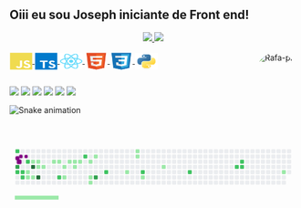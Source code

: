 ## Oiii eu sou Joseph iniciante de Front end!
<div align="center">
  <a href="https://github.com/josephoficial">
  <img height="180em" src="https://github-readme-stats.vercel.app/api?username=josephoficial&show_icons=true&theme=dracula&include_all_commits=true&count_private=true"/>
  <img height="180em" src="https://github-readme-stats.vercel.app/api/top-langs/?username=josephoficial&layout=compact&langs_count=7&theme=dracula"/>
</div>
<div style="display: inline_block"><br>
  <img align="center" alt="Rafa-Js" height="30" width="40" src="https://raw.githubusercontent.com/devicons/devicon/master/icons/javascript/javascript-plain.svg">
  
  <img align="center" alt="Rafa-Ts" height="30" width="40" src="https://raw.githubusercontent.com/devicons/devicon/master/icons/typescript/typescript-plain.svg">
  
  <img align="center" alt="Rafa-React" height="30" width="40" src="https://raw.githubusercontent.com/devicons/devicon/master/icons/react/react-original.svg">
  
  <img align="center" alt="Rafa-HTML" height="30" width="40" src="https://raw.githubusercontent.com/devicons/devicon/master/icons/html5/html5-original.svg">
  
  <img align="center" alt="Rafa-CSS" height="30" width="40" src="https://raw.githubusercontent.com/devicons/devicon/master/icons/css3/css3-original.svg">
  
  <img align="center" alt="Rafa-Python" height="30" width="40" src="https://raw.githubusercontent.com/devicons/devicon/master/icons/python/python-original.svg">
  
  <img align="right" alt="Rafa-pic" height="150" style="border-radius:50px;" src="https://media.discordapp.net/attachments/639956127056134178/890373478988013628/Publicacoes_Instagram_1_1.png?width=676&height=676">
</div>
  
  ##
 
<div> 
  <a href="https://www.youtube.com/c/jOsephOficial" target="_blank"><img src="https://img.shields.io/badge/YouTube-FF0000?style=for-the-badge&logo=youtube&logoColor=white" target="_blank"></a>
  <a href="https://www.instagram.com/joseph_oficiial/" target="_blank"><img src="https://img.shields.io/badge/-Instagram-%23E4405F?style=for-the-badge&logo=instagram&logoColor=white" target="_blank"></a>
 	<a href="https://www.twitch.tv/joseph_oficial" target="_blank"><img src="https://img.shields.io/badge/Twitch-9146FF?style=for-the-badge&logo=twitch&logoColor=white" target="_blank"></a>
 <a href="https://discord.gg/joseph_oficial" target="_blank"><img src="https://img.shields.io/badge/Discord-7289DA?style=for-the-badge&logo=discord&logoColor=white" target="_blank"></a> 
  <a href = "mailto:josephoficial@gmail.com"><img src="https://img.shields.io/badge/-Gmail-%23333?style=for-the-badge&logo=gmail&logoColor=white" target="_blank"></a>
  <a href="https://www.linkedin.com/in/jose-valdomiro-932aa910a/" target="_blank"><img src="https://img.shields.io/badge/-LinkedIn-%230077B5?style=for-the-badge&logo=linkedin&logoColor=white" target="_blank"></a> 
 
  ![Snake animation](https://github.com/josephoficial/rafaballerini/blob/output/github-contribution-grid-snake.svg)
 
  <svg viewBox="-16 -32 880 192" width="880" height="192" xmlns="http://www.w3.org/2000/svg"><desc>Generated with https://github.com/Platane/snk</desc><style>@keyframes c0{82.42%{fill:var(--c2)}82.44%,to{fill:var(--ce)}}@keyframes c1{5.85%{fill:var(--c1)}5.87%,to{fill:var(--ce)}}@keyframes c2{6.27%{fill:var(--c1)}6.29%,to{fill:var(--ce)}}@keyframes c3{83.67%{fill:var(--c3)}83.69%,to{fill:var(--ce)}}@keyframes c4{78.23%{fill:var(--c2)}78.25%,to{fill:var(--ce)}}@keyframes c5{1.66%{fill:var(--c1)}1.68%,to{fill:var(--ce)}}@keyframes c6{77.81%{fill:var(--c2)}77.83%,to{fill:var(--ce)}}@keyframes c7{79.07%{fill:var(--c2)}79.09%,to{fill:var(--ce)}}@keyframes c8{5.01%{fill:var(--c1)}5.03%,to{fill:var(--ce)}}@keyframes c9{80.74%{fill:var(--c2)}80.76%,to{fill:var(--ce)}}@keyframes ca{7.94%{fill:var(--c1)}7.96%,to{fill:var(--ce)}}@keyframes cb{8.36%{fill:var(--c1)}8.38%,to{fill:var(--ce)}}@keyframes cc{2.5%{fill:var(--c1)}2.52%,to{fill:var(--ce)}}@keyframes cd{4.59%{fill:var(--c1)}4.61%,to{fill:var(--ce)}}@keyframes ce{11.71%{fill:var(--c1)}11.73%,to{fill:var(--ce)}}@keyframes cf{96.64%{fill:var(--c4)}96.66%,to{fill:var(--ce)}}@keyframes cg{8.78%{fill:var(--c1)}8.8%,to{fill:var(--ce)}}@keyframes ch{2.92%{fill:var(--c1)}2.94%,to{fill:var(--ce)}}@keyframes ci{11.29%{fill:var(--c1)}11.31%,to{fill:var(--ce)}}@keyframes cj{10.03%{fill:var(--c1)}10.05%,to{fill:var(--ce)}}@keyframes ck{95.39%{fill:var(--c4)}95.41%,to{fill:var(--ce)}}@keyframes cl{3.34%{fill:var(--c1)}3.36%,to{fill:var(--ce)}}@keyframes cm{10.45%{fill:var(--c1)}10.47%,to{fill:var(--ce)}}@keyframes cn{14.22%{fill:var(--c1)}14.24%,to{fill:var(--ce)}}@keyframes co{14.63%{fill:var(--c1)}14.65%,to{fill:var(--ce)}}@keyframes cp{74.47%{fill:var(--c2)}74.49%,to{fill:var(--ce)}}@keyframes cq{23.84%{fill:var(--c1)}23.86%,to{fill:var(--ce)}}@keyframes cr{24.68%{fill:var(--c1)}24.7%,to{fill:var(--ce)}}@keyframes cs{15.47%{fill:var(--c1)}15.49%,to{fill:var(--ce)}}@keyframes ct{15.89%{fill:var(--c1)}15.91%,to{fill:var(--ce)}}@keyframes cu{23%{fill:var(--c1)}23.02%,to{fill:var(--ce)}}@keyframes cv{16.31%{fill:var(--c1)}16.33%,to{fill:var(--ce)}}@keyframes cw{70.7%{fill:var(--c2)}70.72%,to{fill:var(--ce)}}@keyframes cx{17.14%{fill:var(--c1)}17.16%,to{fill:var(--ce)}}@keyframes cy{20.07%{fill:var(--c1)}20.09%,to{fill:var(--ce)}}@keyframes cz{20.49%{fill:var(--c1)}20.51%,to{fill:var(--ce)}}@keyframes c10{17.98%{fill:var(--c1)}18%,to{fill:var(--ce)}}@keyframes c11{90.78%{fill:var(--c3)}90.8%,to{fill:var(--ce)}}@keyframes c12{67.77%{fill:var(--c2)}67.79%,to{fill:var(--ce)}}@keyframes c13{30.95%{fill:var(--c1)}30.97%,to{fill:var(--ce)}}@keyframes c14{38.48%{fill:var(--c1)}38.5%,to{fill:var(--ce)}}@keyframes c15{38.07%{fill:var(--c1)}38.09%,to{fill:var(--ce)}}@keyframes c16{64.84%{fill:var(--c2)}64.86%,to{fill:var(--ce)}}@keyframes c17{32.63%{fill:var(--c1)}32.65%,to{fill:var(--ce)}}@keyframes c18{35.14%{fill:var(--c1)}35.16%,to{fill:var(--ce)}}@keyframes c19{61.08%{fill:var(--c2)}61.1%,to{fill:var(--ce)}}@keyframes c1a{56.89%{fill:var(--c2)}56.91%,to{fill:var(--ce)}}@keyframes c1b{56.06%{fill:var(--c2)}56.08%,to{fill:var(--ce)}}@keyframes c1c{55.64%{fill:var(--c2)}55.66%,to{fill:var(--ce)}}@keyframes c1d{51.87%{fill:var(--c1)}51.89%,to{fill:var(--ce)}}@keyframes u0{1.66%{transform:scale(0,1)}1.68%,2.5%{transform:scale(.03,1)}2.52%,2.92%{transform:scale(.06,1)}2.94%,3.34%{transform:scale(.09,1)}3.36%,4.59%{transform:scale(.12,1)}4.61%,5.01%{transform:scale(.15,1)}5.03%,5.85%{transform:scale(.18,1)}5.87%,6.27%{transform:scale(.21,1)}6.29%,7.94%{transform:scale(.24,1)}7.96%,8.36%{transform:scale(.27,1)}8.38%,8.78%{transform:scale(.3,1)}10.03%,8.8%{transform:scale(.33,1)}10.05%,10.45%{transform:scale(.36,1)}10.47%,11.29%{transform:scale(.39,1)}11.31%,11.71%{transform:scale(.42,1)}11.73%,14.22%{transform:scale(.45,1)}14.24%,14.63%{transform:scale(.48,1)}14.65%,15.47%{transform:scale(.52,1)}15.49%,15.89%{transform:scale(.55,1)}15.91%,16.31%{transform:scale(.58,1)}16.33%,17.14%{transform:scale(.61,1)}17.16%,17.98%{transform:scale(.64,1)}18%,20.07%{transform:scale(.67,1)}20.09%,20.49%{transform:scale(.7,1)}20.51%,23%{transform:scale(.73,1)}23.02%,23.84%{transform:scale(.76,1)}23.86%,24.68%{transform:scale(.79,1)}24.7%,30.95%{transform:scale(.82,1)}30.97%,32.63%{transform:scale(.85,1)}32.65%,35.14%{transform:scale(.88,1)}35.16%,38.07%{transform:scale(.91,1)}38.09%,38.48%{transform:scale(.94,1)}38.5%,51.87%{transform:scale(.97,1)}51.89%,to{transform:scale(1,1)}}@keyframes u1{55.64%{transform:scale(0,1)}55.66%,56.06%{transform:scale(.08,1)}56.08%,56.89%{transform:scale(.15,1)}56.91%,61.08%{transform:scale(.23,1)}61.1%,64.84%{transform:scale(.31,1)}64.86%,67.77%{transform:scale(.38,1)}67.79%,70.7%{transform:scale(.46,1)}70.72%,74.47%{transform:scale(.54,1)}74.49%,77.81%{transform:scale(.62,1)}77.83%,78.23%{transform:scale(.69,1)}78.25%,79.07%{transform:scale(.77,1)}79.09%,80.74%{transform:scale(.85,1)}80.76%,82.42%{transform:scale(.92,1)}82.44%,to{transform:scale(1,1)}}@keyframes u2{83.67%{transform:scale(0,1)}83.69%,90.78%{transform:scale(.5,1)}90.8%,to{transform:scale(1,1)}}@keyframes u3{95.39%{transform:scale(0,1)}95.41%,96.64%{transform:scale(.5,1)}96.66%,to{transform:scale(1,1)}}@keyframes s0{0%,99.58%{transform:translate(0,-16px)}.42%{transform:translate(0,-32px)}.84%{transform:translate(16px,-32px)}1.67%{transform:translate(16px,0)}3.35%{transform:translate(80px,0)}3.77%{transform:translate(80px,16px)}5.86%{transform:translate(0,16px)}6.28%{transform:translate(0,32px)}6.69%{transform:translate(16px,32px)}7.11%{transform:translate(16px,48px)}7.53%,84.52%{transform:translate(32px,48px)}79.5%,8.37%{transform:translate(32px,80px)}8.79%{transform:translate(48px,80px)}9.21%{transform:translate(48px,64px)}9.62%{transform:translate(64px,64px)}10.04%,96.23%{transform:translate(64px,48px)}10.46%{transform:translate(80px,48px)}10.88%{transform:translate(80px,32px)}11.72%{transform:translate(48px,32px)}12.13%{transform:translate(48px,16px)}13.81%{transform:translate(112px,16px)}14.23%{transform:translate(112px,32px)}17.57%{transform:translate(240px,32px)}17.99%{transform:translate(240px,16px)}18.41%{transform:translate(224px,16px)}20.5%{transform:translate(224px,96px)}20.92%{transform:translate(208px,96px)}22.18%{transform:translate(208px,48px)}23.85%{transform:translate(144px,48px)}24.69%{transform:translate(144px,80px)}26.78%{transform:translate(224px,80px)}27.2%{transform:translate(224px,64px)}28.03%{transform:translate(256px,64px)}28.45%{transform:translate(256px,48px)}30.54%{transform:translate(336px,48px)}30.96%{transform:translate(336px,64px)}31.8%{transform:translate(368px,64px)}32.22%{transform:translate(368px,80px)}34.31%{transform:translate(448px,80px)}35.98%{transform:translate(448px,16px)}38.08%{transform:translate(368px,16px)}38.49%{transform:translate(368px,0)}50.21%{transform:translate(816px,0)}51.88%{transform:translate(816px,64px)}52.3%{transform:translate(800px,64px)}52.72%{transform:translate(800px,48px)}55.65%{transform:translate(688px,48px)}56.07%{transform:translate(688px,32px)}56.49%{transform:translate(672px,32px)}56.9%{transform:translate(672px,48px)}60.67%{transform:translate(528px,48px)}61.09%{transform:translate(528px,64px)}67.78%{transform:translate(272px,64px)}69.04%{transform:translate(272px,16px)}72.8%{transform:translate(128px,16px)}74.48%{transform:translate(128px,80px)}74.9%{transform:translate(112px,80px)}75.31%{transform:translate(112px,64px)}78.24%{transform:translate(0,64px)}78.66%{transform:translate(0,80px)}81.59%{transform:translate(32px,0)}82.43%{transform:translate(0,0)}83.68%{transform:translate(0,48px)}84.94%{transform:translate(32px,64px)}90.38%{transform:translate(240px,64px)}90.79%{transform:translate(240px,80px)}95.4%{transform:translate(64px,80px)}96.65%{transform:translate(48px,48px)}98.33%{transform:translate(48px,-16px)}}@keyframes s1{0%,99.58%{transform:translate(16px,-16px)}.42%{transform:translate(0,-16px)}.84%{transform:translate(0,-32px)}1.26%{transform:translate(16px,-32px)}2.09%{transform:translate(16px,0)}3.77%{transform:translate(80px,0)}4.18%{transform:translate(80px,16px)}6.28%{transform:translate(0,16px)}6.69%{transform:translate(0,32px)}7.11%{transform:translate(16px,32px)}7.53%{transform:translate(16px,48px)}7.95%,84.94%{transform:translate(32px,48px)}79.92%,8.79%{transform:translate(32px,80px)}9.21%{transform:translate(48px,80px)}9.62%{transform:translate(48px,64px)}10.04%{transform:translate(64px,64px)}10.46%,96.65%{transform:translate(64px,48px)}10.88%{transform:translate(80px,48px)}11.3%{transform:translate(80px,32px)}12.13%{transform:translate(48px,32px)}12.55%{transform:translate(48px,16px)}14.23%{transform:translate(112px,16px)}14.64%{transform:translate(112px,32px)}17.99%{transform:translate(240px,32px)}18.41%{transform:translate(240px,16px)}18.83%{transform:translate(224px,16px)}20.92%{transform:translate(224px,96px)}21.34%{transform:translate(208px,96px)}22.59%{transform:translate(208px,48px)}24.27%{transform:translate(144px,48px)}25.1%{transform:translate(144px,80px)}27.2%{transform:translate(224px,80px)}27.62%{transform:translate(224px,64px)}28.45%{transform:translate(256px,64px)}28.87%{transform:translate(256px,48px)}30.96%{transform:translate(336px,48px)}31.38%{transform:translate(336px,64px)}32.22%{transform:translate(368px,64px)}32.64%{transform:translate(368px,80px)}34.73%{transform:translate(448px,80px)}36.4%{transform:translate(448px,16px)}38.49%{transform:translate(368px,16px)}38.91%{transform:translate(368px,0)}50.63%{transform:translate(816px,0)}52.3%{transform:translate(816px,64px)}52.72%{transform:translate(800px,64px)}53.14%{transform:translate(800px,48px)}56.07%{transform:translate(688px,48px)}56.49%{transform:translate(688px,32px)}56.9%{transform:translate(672px,32px)}57.32%{transform:translate(672px,48px)}61.09%{transform:translate(528px,48px)}61.51%{transform:translate(528px,64px)}68.2%{transform:translate(272px,64px)}69.46%{transform:translate(272px,16px)}73.22%{transform:translate(128px,16px)}74.9%{transform:translate(128px,80px)}75.31%{transform:translate(112px,80px)}75.73%{transform:translate(112px,64px)}78.66%{transform:translate(0,64px)}79.08%{transform:translate(0,80px)}82.01%{transform:translate(32px,0)}82.85%{transform:translate(0,0)}84.1%{transform:translate(0,48px)}85.36%{transform:translate(32px,64px)}90.79%{transform:translate(240px,64px)}91.21%{transform:translate(240px,80px)}95.82%{transform:translate(64px,80px)}97.07%{transform:translate(48px,48px)}98.74%{transform:translate(48px,-16px)}}@keyframes s2{0%,99.58%{transform:translate(32px,-16px)}.84%{transform:translate(0,-16px)}1.26%{transform:translate(0,-32px)}1.67%{transform:translate(16px,-32px)}2.51%{transform:translate(16px,0)}4.18%{transform:translate(80px,0)}4.6%{transform:translate(80px,16px)}6.69%{transform:translate(0,16px)}7.11%{transform:translate(0,32px)}7.53%{transform:translate(16px,32px)}7.95%{transform:translate(16px,48px)}8.37%,85.36%{transform:translate(32px,48px)}80.33%,9.21%{transform:translate(32px,80px)}9.62%{transform:translate(48px,80px)}10.04%{transform:translate(48px,64px)}10.46%{transform:translate(64px,64px)}10.88%,97.07%{transform:translate(64px,48px)}11.3%{transform:translate(80px,48px)}11.72%{transform:translate(80px,32px)}12.55%{transform:translate(48px,32px)}12.97%{transform:translate(48px,16px)}14.64%{transform:translate(112px,16px)}15.06%{transform:translate(112px,32px)}18.41%{transform:translate(240px,32px)}18.83%{transform:translate(240px,16px)}19.25%{transform:translate(224px,16px)}21.34%{transform:translate(224px,96px)}21.76%{transform:translate(208px,96px)}23.01%{transform:translate(208px,48px)}24.69%{transform:translate(144px,48px)}25.52%{transform:translate(144px,80px)}27.62%{transform:translate(224px,80px)}28.03%{transform:translate(224px,64px)}28.87%{transform:translate(256px,64px)}29.29%{transform:translate(256px,48px)}31.38%{transform:translate(336px,48px)}31.8%{transform:translate(336px,64px)}32.64%{transform:translate(368px,64px)}33.05%{transform:translate(368px,80px)}35.15%{transform:translate(448px,80px)}36.82%{transform:translate(448px,16px)}38.91%{transform:translate(368px,16px)}39.33%{transform:translate(368px,0)}51.05%{transform:translate(816px,0)}52.72%{transform:translate(816px,64px)}53.14%{transform:translate(800px,64px)}53.56%{transform:translate(800px,48px)}56.49%{transform:translate(688px,48px)}56.9%{transform:translate(688px,32px)}57.32%{transform:translate(672px,32px)}57.74%{transform:translate(672px,48px)}61.51%{transform:translate(528px,48px)}61.92%{transform:translate(528px,64px)}68.62%{transform:translate(272px,64px)}69.87%{transform:translate(272px,16px)}73.64%{transform:translate(128px,16px)}75.31%{transform:translate(128px,80px)}75.73%{transform:translate(112px,80px)}76.15%{transform:translate(112px,64px)}79.08%{transform:translate(0,64px)}79.5%{transform:translate(0,80px)}82.43%{transform:translate(32px,0)}83.26%{transform:translate(0,0)}84.52%{transform:translate(0,48px)}85.77%{transform:translate(32px,64px)}91.21%{transform:translate(240px,64px)}91.63%{transform:translate(240px,80px)}96.23%{transform:translate(64px,80px)}97.49%{transform:translate(48px,48px)}99.16%{transform:translate(48px,-16px)}}@keyframes s3{0%,99.58%{transform:translate(48px,-16px)}1.26%{transform:translate(0,-16px)}1.67%{transform:translate(0,-32px)}2.09%{transform:translate(16px,-32px)}2.93%{transform:translate(16px,0)}4.6%{transform:translate(80px,0)}5.02%{transform:translate(80px,16px)}7.11%{transform:translate(0,16px)}7.53%{transform:translate(0,32px)}7.95%{transform:translate(16px,32px)}8.37%{transform:translate(16px,48px)}8.79%,85.77%{transform:translate(32px,48px)}80.75%,9.62%{transform:translate(32px,80px)}10.04%{transform:translate(48px,80px)}10.46%{transform:translate(48px,64px)}10.88%{transform:translate(64px,64px)}11.3%,97.49%{transform:translate(64px,48px)}11.72%{transform:translate(80px,48px)}12.13%{transform:translate(80px,32px)}12.97%{transform:translate(48px,32px)}13.39%{transform:translate(48px,16px)}15.06%{transform:translate(112px,16px)}15.48%{transform:translate(112px,32px)}18.83%{transform:translate(240px,32px)}19.25%{transform:translate(240px,16px)}19.67%{transform:translate(224px,16px)}21.76%{transform:translate(224px,96px)}22.18%{transform:translate(208px,96px)}23.43%{transform:translate(208px,48px)}25.1%{transform:translate(144px,48px)}25.94%{transform:translate(144px,80px)}28.03%{transform:translate(224px,80px)}28.45%{transform:translate(224px,64px)}29.29%{transform:translate(256px,64px)}29.71%{transform:translate(256px,48px)}31.8%{transform:translate(336px,48px)}32.22%{transform:translate(336px,64px)}33.05%{transform:translate(368px,64px)}33.47%{transform:translate(368px,80px)}35.56%{transform:translate(448px,80px)}37.24%{transform:translate(448px,16px)}39.33%{transform:translate(368px,16px)}39.75%{transform:translate(368px,0)}51.46%{transform:translate(816px,0)}53.14%{transform:translate(816px,64px)}53.56%{transform:translate(800px,64px)}53.97%{transform:translate(800px,48px)}56.9%{transform:translate(688px,48px)}57.32%{transform:translate(688px,32px)}57.74%{transform:translate(672px,32px)}58.16%{transform:translate(672px,48px)}61.92%{transform:translate(528px,48px)}62.34%{transform:translate(528px,64px)}69.04%{transform:translate(272px,64px)}70.29%{transform:translate(272px,16px)}74.06%{transform:translate(128px,16px)}75.73%{transform:translate(128px,80px)}76.15%{transform:translate(112px,80px)}76.57%{transform:translate(112px,64px)}79.5%{transform:translate(0,64px)}79.92%{transform:translate(0,80px)}82.85%{transform:translate(32px,0)}83.68%{transform:translate(0,0)}84.94%{transform:translate(0,48px)}86.19%{transform:translate(32px,64px)}91.63%{transform:translate(240px,64px)}92.05%{transform:translate(240px,80px)}96.65%{transform:translate(64px,80px)}97.91%{transform:translate(48px,48px)}}:root{--cb:#1b1f230a;--cs:purple;--ce:#ebedf0;--c0:#ebedf0;--c1:#9be9a8;--c2:#40c463;--c3:#30a14e;--c4:#216e39}@media (prefers-color-scheme:dark){:root{--cb:#1b1f230a;--cs:purple;--ce:#161b22;--c1:#01311f;--c2:#034525;--c3:#0f6d31;--c4:#00c647}}.c{shape-rendering:geometricPrecision;fill:var(--ce);stroke-width:1px;stroke:var(--cb);animation:none 23900ms linear infinite}.c.c0{fill:var(--c2);animation-name:c0}.c.c1,.c.c2{fill:var(--c1);animation-name:c1}.c.c2{animation-name:c2}.c.c3{fill:var(--c3);animation-name:c3}.c.c4{fill:var(--c2);animation-name:c4}.c.c5{fill:var(--c1);animation-name:c5}.c.c6,.c.c7{fill:var(--c2);animation-name:c6}.c.c7{animation-name:c7}.c.c8{fill:var(--c1);animation-name:c8}.c.c9{fill:var(--c2);animation-name:c9}.c.ca,.c.cb{fill:var(--c1);animation-name:ca}.c.cb{animation-name:cb}.c.cc,.c.cd,.c.ce{fill:var(--c1);animation-name:cc}.c.cd,.c.ce{animation-name:cd}.c.ce{animation-name:ce}.c.cf{fill:var(--c4);animation-name:cf}.c.cg{fill:var(--c1);animation-name:cg}.c.ch,.c.ci,.c.cj{fill:var(--c1);animation-name:ch}.c.ci,.c.cj{animation-name:ci}.c.cj{animation-name:cj}.c.ck{fill:var(--c4);animation-name:ck}.c.cl{fill:var(--c1);animation-name:cl}.c.cm,.c.cn,.c.co{fill:var(--c1);animation-name:cm}.c.cn,.c.co{animation-name:cn}.c.co{animation-name:co}.c.cp{fill:var(--c2);animation-name:cp}.c.cq,.c.cr,.c.cs{fill:var(--c1);animation-name:cq}.c.cr,.c.cs{animation-name:cr}.c.cs{animation-name:cs}.c.ct,.c.cu,.c.cv{fill:var(--c1);animation-name:ct}.c.cu,.c.cv{animation-name:cu}.c.cv{animation-name:cv}.c.cw{fill:var(--c2);animation-name:cw}.c.cx{fill:var(--c1);animation-name:cx}.c.c10,.c.cy,.c.cz{fill:var(--c1);animation-name:cy}.c.c10,.c.cz{animation-name:cz}.c.c10{animation-name:c10}.c.c11{fill:var(--c3);animation-name:c11}.c.c12{fill:var(--c2);animation-name:c12}.c.c13,.c.c14,.c.c15{fill:var(--c1);animation-name:c13}.c.c14,.c.c15{animation-name:c14}.c.c15{animation-name:c15}.c.c16{fill:var(--c2);animation-name:c16}.c.c17,.c.c18{fill:var(--c1);animation-name:c17}.c.c18{animation-name:c18}.c.c19{fill:var(--c2);animation-name:c19}.c.c1a,.c.c1b,.c.c1c{fill:var(--c2);animation-name:c1a}.c.c1b,.c.c1c{animation-name:c1b}.c.c1c{animation-name:c1c}.c.c1d{fill:var(--c1);animation-name:c1d}.s,.u{animation:none linear 23900ms infinite}.u,.u.u0{transform-origin:0 0}.u{transform:scale(0,1)}.u.u0{fill:var(--c1);animation-name:u0}.u.u1{fill:var(--c2);animation-name:u1;transform-origin:559.7px 0}.u.u2{fill:var(--c3);animation-name:u2;transform-origin:780.2px 0}.u.u3{fill:var(--c4);animation-name:u3;transform-origin:814.1px 0}.s{shape-rendering:geometricPrecision;fill:var(--cs)}.s.s0{transform:translate(0,-16px);animation-name:s0}.s.s1{transform:translate(16px,-16px);animation-name:s1}.s.s2{transform:translate(32px,-16px);animation-name:s2}.s.s3{transform:translate(48px,-16px);animation-name:s3}</style><rect class="c c0" x="2" y="2" rx="2" ry="2" width="12" height="12"/><rect class="c c1" x="2" y="18" rx="2" ry="2" width="12" height="12"/><rect class="c c2" x="2" y="34" rx="2" ry="2" width="12" height="12"/><rect class="c c3" x="2" y="50" rx="2" ry="2" width="12" height="12"/><rect class="c c4" x="2" y="66" rx="2" ry="2" width="12" height="12"/><rect class="c" x="2" y="82" rx="2" ry="2" width="12" height="12"/><rect class="c" x="2" y="98" rx="2" ry="2" width="12" height="12"/><rect class="c c5" x="18" y="2" rx="2" ry="2" width="12" height="12"/><rect class="c" x="18" y="18" rx="2" ry="2" width="12" height="12"/><rect class="c" x="18" y="34" rx="2" ry="2" width="12" height="12"/><rect class="c" x="18" y="50" rx="2" ry="2" width="12" height="12"/><rect class="c c6" x="18" y="66" rx="2" ry="2" width="12" height="12"/><rect class="c c7" x="18" y="82" rx="2" ry="2" width="12" height="12"/><rect class="c" x="18" y="98" rx="2" ry="2" width="12" height="12"/><rect class="c" x="34" y="2" rx="2" ry="2" width="12" height="12"/><rect class="c c8" x="34" y="18" rx="2" ry="2" width="12" height="12"/><rect class="c c9" x="34" y="34" rx="2" ry="2" width="12" height="12"/><rect class="c" x="34" y="50" rx="2" ry="2" width="12" height="12"/><rect class="c ca" x="34" y="66" rx="2" ry="2" width="12" height="12"/><rect class="c cb" x="34" y="82" rx="2" ry="2" width="12" height="12"/><rect class="c" x="34" y="98" rx="2" ry="2" width="12" height="12"/><rect class="c cc" x="50" y="2" rx="2" ry="2" width="12" height="12"/><rect class="c cd" x="50" y="18" rx="2" ry="2" width="12" height="12"/><rect class="c ce" x="50" y="34" rx="2" ry="2" width="12" height="12"/><rect class="c cf" x="50" y="50" rx="2" ry="2" width="12" height="12"/><rect class="c" x="50" y="66" rx="2" ry="2" width="12" height="12"/><rect class="c cg" x="50" y="82" rx="2" ry="2" width="12" height="12"/><rect class="c" x="50" y="98" rx="2" ry="2" width="12" height="12"/><rect class="c ch" x="66" y="2" rx="2" ry="2" width="12" height="12"/><rect class="c" x="66" y="18" rx="2" ry="2" width="12" height="12"/><rect class="c ci" x="66" y="34" rx="2" ry="2" width="12" height="12"/><rect class="c cj" x="66" y="50" rx="2" ry="2" width="12" height="12"/><rect class="c" x="66" y="66" rx="2" ry="2" width="12" height="12"/><rect class="c ck" x="66" y="82" rx="2" ry="2" width="12" height="12"/><rect class="c" x="66" y="98" rx="2" ry="2" width="12" height="12"/><rect class="c cl" x="82" y="2" rx="2" ry="2" width="12" height="12"/><rect class="c" x="82" y="18" rx="2" ry="2" width="12" height="12"/><rect class="c" x="82" y="34" rx="2" ry="2" width="12" height="12"/><rect class="c cm" x="82" y="50" rx="2" ry="2" width="12" height="12"/><rect class="c" x="82" y="66" rx="2" ry="2" width="12" height="12"/><rect class="c" x="82" y="82" rx="2" ry="2" width="12" height="12"/><rect class="c" x="82" y="98" rx="2" ry="2" width="12" height="12"/><rect class="c" x="98" y="2" rx="2" ry="2" width="12" height="12"/><rect class="c" x="98" y="18" rx="2" ry="2" width="12" height="12"/><rect class="c" x="98" y="34" rx="2" ry="2" width="12" height="12"/><rect class="c" x="98" y="50" rx="2" ry="2" width="12" height="12"/><rect class="c" x="98" y="66" rx="2" ry="2" width="12" height="12"/><rect class="c" x="98" y="82" rx="2" ry="2" width="12" height="12"/><rect class="c" x="98" y="98" rx="2" ry="2" width="12" height="12"/><rect class="c" x="114" y="2" rx="2" ry="2" width="12" height="12"/><rect class="c" x="114" y="18" rx="2" ry="2" width="12" height="12"/><rect class="c cn" x="114" y="34" rx="2" ry="2" width="12" height="12"/><rect class="c" x="114" y="50" rx="2" ry="2" width="12" height="12"/><rect class="c" x="114" y="66" rx="2" ry="2" width="12" height="12"/><rect class="c" x="114" y="82" rx="2" ry="2" width="12" height="12"/><rect class="c" x="114" y="98" rx="2" ry="2" width="12" height="12"/><rect class="c" x="130" y="2" rx="2" ry="2" width="12" height="12"/><rect class="c" x="130" y="18" rx="2" ry="2" width="12" height="12"/><rect class="c co" x="130" y="34" rx="2" ry="2" width="12" height="12"/><rect class="c" x="130" y="50" rx="2" ry="2" width="12" height="12"/><rect class="c" x="130" y="66" rx="2" ry="2" width="12" height="12"/><rect class="c cp" x="130" y="82" rx="2" ry="2" width="12" height="12"/><rect class="c" x="130" y="98" rx="2" ry="2" width="12" height="12"/><rect class="c" x="146" y="2" rx="2" ry="2" width="12" height="12"/><rect class="c" x="146" y="18" rx="2" ry="2" width="12" height="12"/><rect class="c" x="146" y="34" rx="2" ry="2" width="12" height="12"/><rect class="c cq" x="146" y="50" rx="2" ry="2" width="12" height="12"/><rect class="c" x="146" y="66" rx="2" ry="2" width="12" height="12"/><rect class="c cr" x="146" y="82" rx="2" ry="2" width="12" height="12"/><rect class="c" x="146" y="98" rx="2" ry="2" width="12" height="12"/><rect class="c" x="162" y="2" rx="2" ry="2" width="12" height="12"/><rect class="c" x="162" y="18" rx="2" ry="2" width="12" height="12"/><rect class="c cs" x="162" y="34" rx="2" ry="2" width="12" height="12"/><rect class="c" x="162" y="50" rx="2" ry="2" width="12" height="12"/><rect class="c" x="162" y="66" rx="2" ry="2" width="12" height="12"/><rect class="c" x="162" y="82" rx="2" ry="2" width="12" height="12"/><rect class="c" x="162" y="98" rx="2" ry="2" width="12" height="12"/><rect class="c" x="178" y="2" rx="2" ry="2" width="12" height="12"/><rect class="c" x="178" y="18" rx="2" ry="2" width="12" height="12"/><rect class="c ct" x="178" y="34" rx="2" ry="2" width="12" height="12"/><rect class="c cu" x="178" y="50" rx="2" ry="2" width="12" height="12"/><rect class="c" x="178" y="66" rx="2" ry="2" width="12" height="12"/><rect class="c" x="178" y="82" rx="2" ry="2" width="12" height="12"/><rect class="c" x="178" y="98" rx="2" ry="2" width="12" height="12"/><rect class="c" x="194" y="2" rx="2" ry="2" width="12" height="12"/><rect class="c" x="194" y="18" rx="2" ry="2" width="12" height="12"/><rect class="c cv" x="194" y="34" rx="2" ry="2" width="12" height="12"/><rect class="c" x="194" y="50" rx="2" ry="2" width="12" height="12"/><rect class="c" x="194" y="66" rx="2" ry="2" width="12" height="12"/><rect class="c" x="194" y="82" rx="2" ry="2" width="12" height="12"/><rect class="c" x="194" y="98" rx="2" ry="2" width="12" height="12"/><rect class="c" x="210" y="2" rx="2" ry="2" width="12" height="12"/><rect class="c cw" x="210" y="18" rx="2" ry="2" width="12" height="12"/><rect class="c" x="210" y="34" rx="2" ry="2" width="12" height="12"/><rect class="c" x="210" y="50" rx="2" ry="2" width="12" height="12"/><rect class="c" x="210" y="66" rx="2" ry="2" width="12" height="12"/><rect class="c" x="210" y="82" rx="2" ry="2" width="12" height="12"/><rect class="c" x="210" y="98" rx="2" ry="2" width="12" height="12"/><rect class="c" x="226" y="2" rx="2" ry="2" width="12" height="12"/><rect class="c" x="226" y="18" rx="2" ry="2" width="12" height="12"/><rect class="c cx" x="226" y="34" rx="2" ry="2" width="12" height="12"/><rect class="c" x="226" y="50" rx="2" ry="2" width="12" height="12"/><rect class="c" x="226" y="66" rx="2" ry="2" width="12" height="12"/><rect class="c cy" x="226" y="82" rx="2" ry="2" width="12" height="12"/><rect class="c cz" x="226" y="98" rx="2" ry="2" width="12" height="12"/><rect class="c" x="242" y="2" rx="2" ry="2" width="12" height="12"/><rect class="c c10" x="242" y="18" rx="2" ry="2" width="12" height="12"/><rect class="c" x="242" y="34" rx="2" ry="2" width="12" height="12"/><rect class="c" x="242" y="50" rx="2" ry="2" width="12" height="12"/><rect class="c" x="242" y="66" rx="2" ry="2" width="12" height="12"/><rect class="c c11" x="242" y="82" rx="2" ry="2" width="12" height="12"/><rect class="c" x="242" y="98" rx="2" ry="2" width="12" height="12"/><rect class="c" x="258" y="2" rx="2" ry="2" width="12" height="12"/><rect class="c" x="258" y="18" rx="2" ry="2" width="12" height="12"/><rect class="c" x="258" y="34" rx="2" ry="2" width="12" height="12"/><rect class="c" x="258" y="50" rx="2" ry="2" width="12" height="12"/><rect class="c" x="258" y="66" rx="2" ry="2" width="12" height="12"/><rect class="c" x="258" y="82" rx="2" ry="2" width="12" height="12"/><rect class="c" x="258" y="98" rx="2" ry="2" width="12" height="12"/><rect class="c" x="274" y="2" rx="2" ry="2" width="12" height="12"/><rect class="c" x="274" y="18" rx="2" ry="2" width="12" height="12"/><rect class="c" x="274" y="34" rx="2" ry="2" width="12" height="12"/><rect class="c" x="274" y="50" rx="2" ry="2" width="12" height="12"/><rect class="c c12" x="274" y="66" rx="2" ry="2" width="12" height="12"/><rect class="c" x="274" y="82" rx="2" ry="2" width="12" height="12"/><rect class="c" x="274" y="98" rx="2" ry="2" width="12" height="12"/><rect class="c" x="290" y="2" rx="2" ry="2" width="12" height="12"/><rect class="c" x="290" y="18" rx="2" ry="2" width="12" height="12"/><rect class="c" x="290" y="34" rx="2" ry="2" width="12" height="12"/><rect class="c" x="290" y="50" rx="2" ry="2" width="12" height="12"/><rect class="c" x="290" y="66" rx="2" ry="2" width="12" height="12"/><rect class="c" x="290" y="82" rx="2" ry="2" width="12" height="12"/><rect class="c" x="290" y="98" rx="2" ry="2" width="12" height="12"/><rect class="c" x="306" y="2" rx="2" ry="2" width="12" height="12"/><rect class="c" x="306" y="18" rx="2" ry="2" width="12" height="12"/><rect class="c" x="306" y="34" rx="2" ry="2" width="12" height="12"/><rect class="c" x="306" y="50" rx="2" ry="2" width="12" height="12"/><rect class="c" x="306" y="66" rx="2" ry="2" width="12" height="12"/><rect class="c" x="306" y="82" rx="2" ry="2" width="12" height="12"/><rect class="c" x="306" y="98" rx="2" ry="2" width="12" height="12"/><rect class="c" x="322" y="2" rx="2" ry="2" width="12" height="12"/><rect class="c" x="322" y="18" rx="2" ry="2" width="12" height="12"/><rect class="c" x="322" y="34" rx="2" ry="2" width="12" height="12"/><rect class="c" x="322" y="50" rx="2" ry="2" width="12" height="12"/><rect class="c" x="322" y="66" rx="2" ry="2" width="12" height="12"/><rect class="c" x="322" y="82" rx="2" ry="2" width="12" height="12"/><rect class="c" x="322" y="98" rx="2" ry="2" width="12" height="12"/><rect class="c" x="338" y="2" rx="2" ry="2" width="12" height="12"/><rect class="c" x="338" y="18" rx="2" ry="2" width="12" height="12"/><rect class="c" x="338" y="34" rx="2" ry="2" width="12" height="12"/><rect class="c" x="338" y="50" rx="2" ry="2" width="12" height="12"/><rect class="c c13" x="338" y="66" rx="2" ry="2" width="12" height="12"/><rect class="c" x="338" y="82" rx="2" ry="2" width="12" height="12"/><rect class="c" x="338" y="98" rx="2" ry="2" width="12" height="12"/><rect class="c" x="354" y="2" rx="2" ry="2" width="12" height="12"/><rect class="c" x="354" y="18" rx="2" ry="2" width="12" height="12"/><rect class="c" x="354" y="34" rx="2" ry="2" width="12" height="12"/><rect class="c" x="354" y="50" rx="2" ry="2" width="12" height="12"/><rect class="c" x="354" y="66" rx="2" ry="2" width="12" height="12"/><rect class="c" x="354" y="82" rx="2" ry="2" width="12" height="12"/><rect class="c" x="354" y="98" rx="2" ry="2" width="12" height="12"/><rect class="c c14" x="370" y="2" rx="2" ry="2" width="12" height="12"/><rect class="c c15" x="370" y="18" rx="2" ry="2" width="12" height="12"/><rect class="c" x="370" y="34" rx="2" ry="2" width="12" height="12"/><rect class="c" x="370" y="50" rx="2" ry="2" width="12" height="12"/><rect class="c" x="370" y="66" rx="2" ry="2" width="12" height="12"/><rect class="c" x="370" y="82" rx="2" ry="2" width="12" height="12"/><rect class="c" x="370" y="98" rx="2" ry="2" width="12" height="12"/><rect class="c" x="386" y="2" rx="2" ry="2" width="12" height="12"/><rect class="c" x="386" y="18" rx="2" ry="2" width="12" height="12"/><rect class="c" x="386" y="34" rx="2" ry="2" width="12" height="12"/><rect class="c" x="386" y="50" rx="2" ry="2" width="12" height="12"/><rect class="c c16" x="386" y="66" rx="2" ry="2" width="12" height="12"/><rect class="c c17" x="386" y="82" rx="2" ry="2" width="12" height="12"/><rect class="c" x="386" y="98" rx="2" ry="2" width="12" height="12"/><rect class="c" x="402" y="2" rx="2" ry="2" width="12" height="12"/><rect class="c" x="402" y="18" rx="2" ry="2" width="12" height="12"/><rect class="c" x="402" y="34" rx="2" ry="2" width="12" height="12"/><rect class="c" x="402" y="50" rx="2" ry="2" width="12" height="12"/><rect class="c" x="402" y="66" rx="2" ry="2" width="12" height="12"/><rect class="c" x="402" y="82" rx="2" ry="2" width="12" height="12"/><rect class="c" x="402" y="98" rx="2" ry="2" width="12" height="12"/><rect class="c" x="418" y="2" rx="2" ry="2" width="12" height="12"/><rect class="c" x="418" y="18" rx="2" ry="2" width="12" height="12"/><rect class="c" x="418" y="34" rx="2" ry="2" width="12" height="12"/><rect class="c" x="418" y="50" rx="2" ry="2" width="12" height="12"/><rect class="c" x="418" y="66" rx="2" ry="2" width="12" height="12"/><rect class="c" x="418" y="82" rx="2" ry="2" width="12" height="12"/><rect class="c" x="418" y="98" rx="2" ry="2" width="12" height="12"/><rect class="c" x="434" y="2" rx="2" ry="2" width="12" height="12"/><rect class="c" x="434" y="18" rx="2" ry="2" width="12" height="12"/><rect class="c" x="434" y="34" rx="2" ry="2" width="12" height="12"/><rect class="c" x="434" y="50" rx="2" ry="2" width="12" height="12"/><rect class="c" x="434" y="66" rx="2" ry="2" width="12" height="12"/><rect class="c" x="434" y="82" rx="2" ry="2" width="12" height="12"/><rect class="c" x="434" y="98" rx="2" ry="2" width="12" height="12"/><rect class="c" x="450" y="2" rx="2" ry="2" width="12" height="12"/><rect class="c" x="450" y="18" rx="2" ry="2" width="12" height="12"/><rect class="c" x="450" y="34" rx="2" ry="2" width="12" height="12"/><rect class="c c18" x="450" y="50" rx="2" ry="2" width="12" height="12"/><rect class="c" x="450" y="66" rx="2" ry="2" width="12" height="12"/><rect class="c" x="450" y="82" rx="2" ry="2" width="12" height="12"/><rect class="c" x="450" y="98" rx="2" ry="2" width="12" height="12"/><rect class="c" x="466" y="2" rx="2" ry="2" width="12" height="12"/><rect class="c" x="466" y="18" rx="2" ry="2" width="12" height="12"/><rect class="c" x="466" y="34" rx="2" ry="2" width="12" height="12"/><rect class="c" x="466" y="50" rx="2" ry="2" width="12" height="12"/><rect class="c" x="466" y="66" rx="2" ry="2" width="12" height="12"/><rect class="c" x="466" y="82" rx="2" ry="2" width="12" height="12"/><rect class="c" x="466" y="98" rx="2" ry="2" width="12" height="12"/><rect class="c" x="482" y="2" rx="2" ry="2" width="12" height="12"/><rect class="c" x="482" y="18" rx="2" ry="2" width="12" height="12"/><rect class="c" x="482" y="34" rx="2" ry="2" width="12" height="12"/><rect class="c" x="482" y="50" rx="2" ry="2" width="12" height="12"/><rect class="c" x="482" y="66" rx="2" ry="2" width="12" height="12"/><rect class="c" x="482" y="82" rx="2" ry="2" width="12" height="12"/><rect class="c" x="482" y="98" rx="2" ry="2" width="12" height="12"/><rect class="c" x="498" y="2" rx="2" ry="2" width="12" height="12"/><rect class="c" x="498" y="18" rx="2" ry="2" width="12" height="12"/><rect class="c" x="498" y="34" rx="2" ry="2" width="12" height="12"/><rect class="c" x="498" y="50" rx="2" ry="2" width="12" height="12"/><rect class="c" x="498" y="66" rx="2" ry="2" width="12" height="12"/><rect class="c" x="498" y="82" rx="2" ry="2" width="12" height="12"/><rect class="c" x="498" y="98" rx="2" ry="2" width="12" height="12"/><rect class="c" x="514" y="2" rx="2" ry="2" width="12" height="12"/><rect class="c" x="514" y="18" rx="2" ry="2" width="12" height="12"/><rect class="c" x="514" y="34" rx="2" ry="2" width="12" height="12"/><rect class="c" x="514" y="50" rx="2" ry="2" width="12" height="12"/><rect class="c" x="514" y="66" rx="2" ry="2" width="12" height="12"/><rect class="c" x="514" y="82" rx="2" ry="2" width="12" height="12"/><rect class="c" x="514" y="98" rx="2" ry="2" width="12" height="12"/><rect class="c" x="530" y="2" rx="2" ry="2" width="12" height="12"/><rect class="c" x="530" y="18" rx="2" ry="2" width="12" height="12"/><rect class="c" x="530" y="34" rx="2" ry="2" width="12" height="12"/><rect class="c" x="530" y="50" rx="2" ry="2" width="12" height="12"/><rect class="c c19" x="530" y="66" rx="2" ry="2" width="12" height="12"/><rect class="c" x="530" y="82" rx="2" ry="2" width="12" height="12"/><rect class="c" x="530" y="98" rx="2" ry="2" width="12" height="12"/><rect class="c" x="546" y="2" rx="2" ry="2" width="12" height="12"/><rect class="c" x="546" y="18" rx="2" ry="2" width="12" height="12"/><rect class="c" x="546" y="34" rx="2" ry="2" width="12" height="12"/><rect class="c" x="546" y="50" rx="2" ry="2" width="12" height="12"/><rect class="c" x="546" y="66" rx="2" ry="2" width="12" height="12"/><rect class="c" x="546" y="82" rx="2" ry="2" width="12" height="12"/><rect class="c" x="546" y="98" rx="2" ry="2" width="12" height="12"/><rect class="c" x="562" y="2" rx="2" ry="2" width="12" height="12"/><rect class="c" x="562" y="18" rx="2" ry="2" width="12" height="12"/><rect class="c" x="562" y="34" rx="2" ry="2" width="12" height="12"/><rect class="c" x="562" y="50" rx="2" ry="2" width="12" height="12"/><rect class="c" x="562" y="66" rx="2" ry="2" width="12" height="12"/><rect class="c" x="562" y="82" rx="2" ry="2" width="12" height="12"/><rect class="c" x="562" y="98" rx="2" ry="2" width="12" height="12"/><rect class="c" x="578" y="2" rx="2" ry="2" width="12" height="12"/><rect class="c" x="578" y="18" rx="2" ry="2" width="12" height="12"/><rect class="c" x="578" y="34" rx="2" ry="2" width="12" height="12"/><rect class="c" x="578" y="50" rx="2" ry="2" width="12" height="12"/><rect class="c" x="578" y="66" rx="2" ry="2" width="12" height="12"/><rect class="c" x="578" y="82" rx="2" ry="2" width="12" height="12"/><rect class="c" x="578" y="98" rx="2" ry="2" width="12" height="12"/><rect class="c" x="594" y="2" rx="2" ry="2" width="12" height="12"/><rect class="c" x="594" y="18" rx="2" ry="2" width="12" height="12"/><rect class="c" x="594" y="34" rx="2" ry="2" width="12" height="12"/><rect class="c" x="594" y="50" rx="2" ry="2" width="12" height="12"/><rect class="c" x="594" y="66" rx="2" ry="2" width="12" height="12"/><rect class="c" x="594" y="82" rx="2" ry="2" width="12" height="12"/><rect class="c" x="594" y="98" rx="2" ry="2" width="12" height="12"/><rect class="c" x="610" y="2" rx="2" ry="2" width="12" height="12"/><rect class="c" x="610" y="18" rx="2" ry="2" width="12" height="12"/><rect class="c" x="610" y="34" rx="2" ry="2" width="12" height="12"/><rect class="c" x="610" y="50" rx="2" ry="2" width="12" height="12"/><rect class="c" x="610" y="66" rx="2" ry="2" width="12" height="12"/><rect class="c" x="610" y="82" rx="2" ry="2" width="12" height="12"/><rect class="c" x="610" y="98" rx="2" ry="2" width="12" height="12"/><rect class="c" x="626" y="2" rx="2" ry="2" width="12" height="12"/><rect class="c" x="626" y="18" rx="2" ry="2" width="12" height="12"/><rect class="c" x="626" y="34" rx="2" ry="2" width="12" height="12"/><rect class="c" x="626" y="50" rx="2" ry="2" width="12" height="12"/><rect class="c" x="626" y="66" rx="2" ry="2" width="12" height="12"/><rect class="c" x="626" y="82" rx="2" ry="2" width="12" height="12"/><rect class="c" x="626" y="98" rx="2" ry="2" width="12" height="12"/><rect class="c" x="642" y="2" rx="2" ry="2" width="12" height="12"/><rect class="c" x="642" y="18" rx="2" ry="2" width="12" height="12"/><rect class="c" x="642" y="34" rx="2" ry="2" width="12" height="12"/><rect class="c" x="642" y="50" rx="2" ry="2" width="12" height="12"/><rect class="c" x="642" y="66" rx="2" ry="2" width="12" height="12"/><rect class="c" x="642" y="82" rx="2" ry="2" width="12" height="12"/><rect class="c" x="642" y="98" rx="2" ry="2" width="12" height="12"/><rect class="c" x="658" y="2" rx="2" ry="2" width="12" height="12"/><rect class="c" x="658" y="18" rx="2" ry="2" width="12" height="12"/><rect class="c" x="658" y="34" rx="2" ry="2" width="12" height="12"/><rect class="c" x="658" y="50" rx="2" ry="2" width="12" height="12"/><rect class="c" x="658" y="66" rx="2" ry="2" width="12" height="12"/><rect class="c" x="658" y="82" rx="2" ry="2" width="12" height="12"/><rect class="c" x="658" y="98" rx="2" ry="2" width="12" height="12"/><rect class="c" x="674" y="2" rx="2" ry="2" width="12" height="12"/><rect class="c" x="674" y="18" rx="2" ry="2" width="12" height="12"/><rect class="c" x="674" y="34" rx="2" ry="2" width="12" height="12"/><rect class="c c1a" x="674" y="50" rx="2" ry="2" width="12" height="12"/><rect class="c" x="674" y="66" rx="2" ry="2" width="12" height="12"/><rect class="c" x="674" y="82" rx="2" ry="2" width="12" height="12"/><rect class="c" x="674" y="98" rx="2" ry="2" width="12" height="12"/><rect class="c" x="690" y="2" rx="2" ry="2" width="12" height="12"/><rect class="c" x="690" y="18" rx="2" ry="2" width="12" height="12"/><rect class="c c1b" x="690" y="34" rx="2" ry="2" width="12" height="12"/><rect class="c c1c" x="690" y="50" rx="2" ry="2" width="12" height="12"/><rect class="c" x="690" y="66" rx="2" ry="2" width="12" height="12"/><rect class="c" x="690" y="82" rx="2" ry="2" width="12" height="12"/><rect class="c" x="690" y="98" rx="2" ry="2" width="12" height="12"/><rect class="c" x="706" y="2" rx="2" ry="2" width="12" height="12"/><rect class="c" x="706" y="18" rx="2" ry="2" width="12" height="12"/><rect class="c" x="706" y="34" rx="2" ry="2" width="12" height="12"/><rect class="c" x="706" y="50" rx="2" ry="2" width="12" height="12"/><rect class="c" x="706" y="66" rx="2" ry="2" width="12" height="12"/><rect class="c" x="706" y="82" rx="2" ry="2" width="12" height="12"/><rect class="c" x="706" y="98" rx="2" ry="2" width="12" height="12"/><rect class="c" x="722" y="2" rx="2" ry="2" width="12" height="12"/><rect class="c" x="722" y="18" rx="2" ry="2" width="12" height="12"/><rect class="c" x="722" y="34" rx="2" ry="2" width="12" height="12"/><rect class="c" x="722" y="50" rx="2" ry="2" width="12" height="12"/><rect class="c" x="722" y="66" rx="2" ry="2" width="12" height="12"/><rect class="c" x="722" y="82" rx="2" ry="2" width="12" height="12"/><rect class="c" x="722" y="98" rx="2" ry="2" width="12" height="12"/><rect class="c" x="738" y="2" rx="2" ry="2" width="12" height="12"/><rect class="c" x="738" y="18" rx="2" ry="2" width="12" height="12"/><rect class="c" x="738" y="34" rx="2" ry="2" width="12" height="12"/><rect class="c" x="738" y="50" rx="2" ry="2" width="12" height="12"/><rect class="c" x="738" y="66" rx="2" ry="2" width="12" height="12"/><rect class="c" x="738" y="82" rx="2" ry="2" width="12" height="12"/><rect class="c" x="738" y="98" rx="2" ry="2" width="12" height="12"/><rect class="c" x="754" y="2" rx="2" ry="2" width="12" height="12"/><rect class="c" x="754" y="18" rx="2" ry="2" width="12" height="12"/><rect class="c" x="754" y="34" rx="2" ry="2" width="12" height="12"/><rect class="c" x="754" y="50" rx="2" ry="2" width="12" height="12"/><rect class="c" x="754" y="66" rx="2" ry="2" width="12" height="12"/><rect class="c" x="754" y="82" rx="2" ry="2" width="12" height="12"/><rect class="c" x="754" y="98" rx="2" ry="2" width="12" height="12"/><rect class="c" x="770" y="2" rx="2" ry="2" width="12" height="12"/><rect class="c" x="770" y="18" rx="2" ry="2" width="12" height="12"/><rect class="c" x="770" y="34" rx="2" ry="2" width="12" height="12"/><rect class="c" x="770" y="50" rx="2" ry="2" width="12" height="12"/><rect class="c" x="770" y="66" rx="2" ry="2" width="12" height="12"/><rect class="c" x="770" y="82" rx="2" ry="2" width="12" height="12"/><rect class="c" x="770" y="98" rx="2" ry="2" width="12" height="12"/><rect class="c" x="786" y="2" rx="2" ry="2" width="12" height="12"/><rect class="c" x="786" y="18" rx="2" ry="2" width="12" height="12"/><rect class="c" x="786" y="34" rx="2" ry="2" width="12" height="12"/><rect class="c" x="786" y="50" rx="2" ry="2" width="12" height="12"/><rect class="c" x="786" y="66" rx="2" ry="2" width="12" height="12"/><rect class="c" x="786" y="82" rx="2" ry="2" width="12" height="12"/><rect class="c" x="786" y="98" rx="2" ry="2" width="12" height="12"/><rect class="c" x="802" y="2" rx="2" ry="2" width="12" height="12"/><rect class="c" x="802" y="18" rx="2" ry="2" width="12" height="12"/><rect class="c" x="802" y="34" rx="2" ry="2" width="12" height="12"/><rect class="c" x="802" y="50" rx="2" ry="2" width="12" height="12"/><rect class="c" x="802" y="66" rx="2" ry="2" width="12" height="12"/><rect class="c" x="802" y="82" rx="2" ry="2" width="12" height="12"/><rect class="c" x="802" y="98" rx="2" ry="2" width="12" height="12"/><rect class="c" x="818" y="2" rx="2" ry="2" width="12" height="12"/><rect class="c" x="818" y="18" rx="2" ry="2" width="12" height="12"/><rect class="c" x="818" y="34" rx="2" ry="2" width="12" height="12"/><rect class="c" x="818" y="50" rx="2" ry="2" width="12" height="12"/><rect class="c c1d" x="818" y="66" rx="2" ry="2" width="12" height="12"/><rect class="c" x="818" y="82" rx="2" ry="2" width="12" height="12"/><rect class="c" x="818" y="98" rx="2" ry="2" width="12" height="12"/><rect class="c" x="834" y="2" rx="2" ry="2" width="12" height="12"/><rect class="c" x="834" y="18" rx="2" ry="2" width="12" height="12"/><rect class="c" x="834" y="34" rx="2" ry="2" width="12" height="12"/><rect class="c" x="834" y="50" rx="2" ry="2" width="12" height="12"/><rect class="c" x="834" y="66" rx="2" ry="2" width="12" height="12"/><rect class="u u0" height="12" width="560.3" x="0.0" y="144"/><rect class="u u1" height="12" width="221.1" x="559.7" y="144"/><rect class="u u2" height="12" width="34.5" x="780.2" y="144"/><rect class="u u3" height="12" width="34.5" x="814.1" y="144"/><rect class="s s0" x="0.8" y="0.8" width="14.4" height="14.4" rx="4.5" ry="4.5"/><rect class="s s1" x="1.8" y="1.8" width="12.3" height="12.3" rx="4.1" ry="4.1"/><rect class="s s2" x="2.6" y="2.6" width="10.8" height="10.8" rx="3.6" ry="3.6"/><rect class="s s3" x="3.0" y="3.0" width="9.9" height="9.9" rx="3.3" ry="3.3"/></svg>
  
</div>
